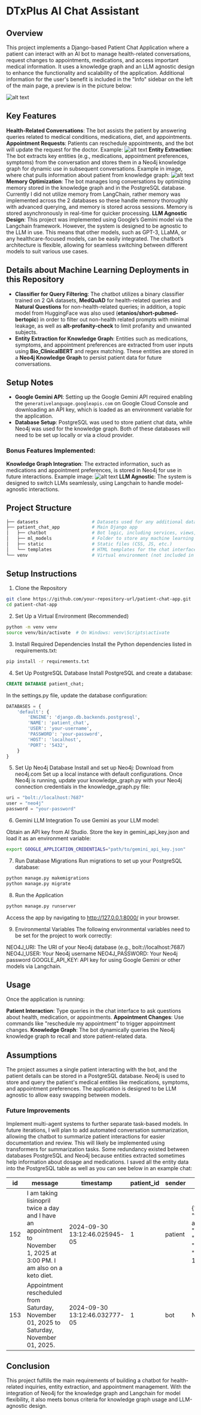 # DTxPlus AI Chat Assistant
## Overview
This project implements a Django-based Patient Chat Application where a patient can interact with an AI bot to manage health-related conversations, request changes to appointments, medications, and access important medical information. It uses a knowledge graph and an LLM agnostic design to enhance the functionality and scalability of the application. Additional information for the user's benefit is included in the "Info" sidebar on the left of the main page, a preview is in the picture below:

![alt text](images/image-1.png)

## Key Features
**Health-Related Conversations**: The bot assists the patient by answering queries related to medical conditions, medications, diet, and appointments.
**Appointment Requests**: Patients can reschedule appointments, and the bot will update the request for the doctor. Example: ![alt text](images/image-3.png)
**Entity Extraction**: The bot extracts key entities (e.g., medications, appointment preferences, symptoms) from the conversation and stores them in a Neo4j knowledge graph for dynamic use in subsequent conversations. Example in image, where chat pulls information about patient from knowledge graph: ![alt text](images/image-2.png)
**Memory Optimization**: The bot manages long conversations by optimizing memory stored in the knowledge graph and in the PostgreSQL database. Currently I did not utilize memory from LangChain, rather memory was implemented across the 2 databases so these handle memory thoroughly with advanced querying, and memory is stored across sessions. Memory is stored asynchronously in real-time for quicker processing.
**LLM Agnostic Design**: This project was implemented using Google’s Gemini model via the Langchain framework. However, the system is designed to be agnostic to the LLM in use. This means that other models, such as GPT-3, LLaMA, or any healthcare-focused models, can be easily integrated. The chatbot’s architecture is flexible, allowing for seamless switching between different models to suit various use cases.

## Details about Machine Learning Deployments in this Repository
- **Classifier for Query Filtering**: The chatbot utilizes a binary classifier trained on 2 QA datasets, **MedQuAD** for health-related queries and **Natural Questions** for non-health-related queries; in addition, a topic model from HuggingFace was also used (**etanios/short-pubmed-bertopic**) in order to filter out non-health related prompts with minimal leakage, as well as **alt-profanity-check** to limit profanity and unwanted subjects.
- **Entity Extraction for Knowledge Graph**: Entities such as medications, symptoms, and appointment preferences are extracted from user inputs using **Bio_ClinicalBERT** and regex matching. These entities are stored in a **Neo4j Knowledge Graph** to persist patient data for future conversations.

## Setup Notes
- **Google Gemini API**: Setting up the Google Gemini API required enabling the `generativelanguage.googleapis.com` on Google Cloud Console and downloading an API key, which is loaded as an environment variable for the application.
- **Database Setup**: PostgreSQL was used to store patient chat data, while Neo4j was used for the knowledge graph. Both of these databases will need to be set up locally or via a cloud provider.

### Bonus Features Implemented:
**Knowledge Graph Integration**: The extracted information, such as medications and appointment preferences, is stored in Neo4j for use in future interactions. Example image: ![alt text](images/image.png)
**LLM Agnostic**: The system is designed to switch LLMs seamlessly, using Langchain to handle model-agnostic interactions.

## Project Structure
```bash
├── datasets                    # Datasets used for any additional data processing or experiments
├── patient_chat_app            # Main Django app
│   ├── chatbot                 # Bot logic, including services, views, and templates
│   ├── ml_models               # Folder to store any machine learning models used
│   ├── static                  # Static files (CSS, JS, etc.)
│   └── templates               # HTML templates for the chat interface
└── venv                        # Virtual environment (not included in the repository)
```
## Setup Instructions

1. Clone the Repository
```bash
git clone https://github.com/your-repository-url/patient-chat-app.git
cd patient-chat-app
```
2. Set Up a Virtual Environment (Recommended)
```bash
python -m venv venv
source venv/bin/activate  # On Windows: venv\Scripts\activate
```
3. Install Required Dependencies
Install the Python dependencies listed in requirements.txt:
```bash
pip install -r requirements.txt
```

4. Set Up PostgreSQL Database
Install PostgreSQL and create a database:

```sql
CREATE DATABASE patient_chat;
```
In the settings.py file, update the database configuration:
```python
DATABASES = {
    'default': {
        'ENGINE': 'django.db.backends.postgresql',
        'NAME': 'patient_chat',
        'USER': 'your-username',
        'PASSWORD': 'your-password',
        'HOST': 'localhost',
        'PORT': '5432',
    }
}
```
5. Set Up Neo4j Database
Install and set up Neo4j:
Download from neo4j.com
Set up a local instance with default configurations.
Once Neo4j is running, update your knowledge_graph.py with your Neo4j connection credentials in the knowledge_graph.py file:
```python
uri = "bolt://localhost:7687"
user = "neo4j"
password = "your-password"
```

6. Gemini LLM Integration
To use Gemini as your LLM model:

Obtain an API key from AI Studio.
Store the key in gemini_api_key.json and load it as an environment variable:
```bash
export GOOGLE_APPLICATION_CREDENTIALS="path/to/gemini_api_key.json"
```
7. Run Database Migrations
Run migrations to set up your PostgreSQL database:

```bash
python manage.py makemigrations
python manage.py migrate
```
8. Run the Application
```bash
python manage.py runserver
```
Access the app by navigating to http://127.0.0.1:8000/ in your browser.

9. Environmental Variables
The following environmental variables need to be set for the project to work correctly:

NEO4J_URI: The URI of your Neo4j database (e.g., bolt://localhost:7687)
NEO4J_USER: Your Neo4j username
NEO4J_PASSWORD: Your Neo4j password
GOOGLE_API_KEY: API key for using Google Gemini or other models via Langchain.

## Usage
Once the application is running:

**Patient Interaction**: Type queries in the chat interface to ask questions about health, medication, or appointments.
**Appointment Changes**: Use commands like "reschedule my appointment" to trigger appointment changes.
**Knowledge Graph**: The bot dynamically queries the Neo4j knowledge graph to recall and store patient-related data.

## Assumptions
The project assumes a single patient interacting with the bot, and the patient details can be stored in a PostgreSQL database.
Neo4j is used to store and query the patient's medical entities like medications, symptoms, and appointment preferences.
The application is designed to be LLM agnostic to allow easy swapping between models.

### Future Improvements
Implement multi-agent systems to further separate task-based models.
In future iterations, I will plan to add automated conversation summarization, allowing the chatbot to summarize patient interactions for easier documentation and review. This will likely be implemented using transformers for summarization tasks.
Some redundancy existed between databases PostgreSQL and Neo4j because entities extracted sometimes help information about dosage and medications. I saved all the entity data into the PostgreSQL table as well as you can see below in an example chat:

| id  | message                                                                                                                                                          | timestamp                      | patient_id | sender  | entities                                                                                                            |
|-----|------------------------------------------------------------------------------------------------------------------------------------------------------------------|--------------------------------|------------|---------|---------------------------------------------------------------------------------------------------------------------|
| 152 | I am taking lisinopril twice a day and I have an appointment to November 1, 2025 at 3:00 PM. I am also on a keto diet.                                                      | 2024-09-30 13:12:46.025945-05  | 1          | patient | {"diet": "keto", "frequency": "twice a day", "medication": "lisinopril", "appointment_time": "2024-09-30 15:00:00"} |
| 153 | Appointment rescheduled from Saturday, November 01, 2025 to Saturday, November 01, 2025. | 2024-09-30 13:12:46.032777-05  | 1          | bot     | N/A                                                                                                                 |

## Conclusion
This project fulfills the main requirements of building a chatbot for health-related inquiries, entity extraction, and appointment management. With the integration of Neo4j for the knowledge graph and Langchain for model flexibility, it also meets bonus criteria for knowledge graph usage and LLM-agnostic design.